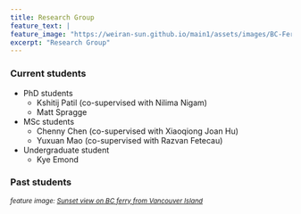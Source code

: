 ```yaml
---
title: Research Group
feature_text: |
feature_image: "https://weiran-sun.github.io/main1/assets/images/BC-Ferry.jpg"
excerpt: "Research Group"
---
```


### Current students

- PhD students
  - Kshitij Patil (co-supervised with Nilima Nigam)
  - Matt Spragge
- MSc students
  - Chenny Chen (co-supervised with Xiaoqiong Joan Hu)
  - Yuxuan Mao (co-supervised with Razvan Fetecau)
- Undergraduate student
  - Kye Emond
  

### Past students


<small><em>feature image: [Sunset view on BC ferry from Vancouver Island](https://weiran-sun.github.io/main1/assets/images/BC-Ferry.jpg)</em></small>
